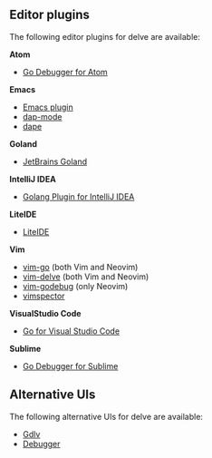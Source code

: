 ## Editor plugins

The following editor plugins for delve are available:

**Atom**
* [Go Debugger for Atom](https://github.com/lloiser/go-debug)

**Emacs**
* [Emacs plugin](https://github.com/benma/go-dlv.el/)
* [dap-mode](https://github.com/emacs-lsp/dap-mode#go-1)
* [dape](https://github.com/svaante/dape?tab=readme-ov-file#go---dlv)

**Goland**
* [JetBrains Goland](https://www.jetbrains.com/go)

**IntelliJ IDEA**
* [Golang Plugin for IntelliJ IDEA](https://plugins.jetbrains.com/plugin/9568-go)

**LiteIDE**
* [LiteIDE](https://github.com/visualfc/liteide)

**Vim**
* [vim-go](https://github.com/fatih/vim-go) (both Vim and Neovim)
* [vim-delve](https://github.com/sebdah/vim-delve) (both Vim and Neovim)
* [vim-godebug](https://github.com/jodosha/vim-godebug) (only Neovim)
* [vimspector](https://github.com/puremourning/vimspector/)

**VisualStudio Code**
* [Go for Visual Studio Code](https://github.com/golang/vscode-go)

**Sublime**
* [Go Debugger for Sublime](https://github.com/dishmaev/GoDebug)

## Alternative UIs

The following alternative UIs for delve are available:

* [Gdlv](https://github.com/aarzilli/gdlv)
* [Debugger](https://github.com/emad-elsaid/debugger)
